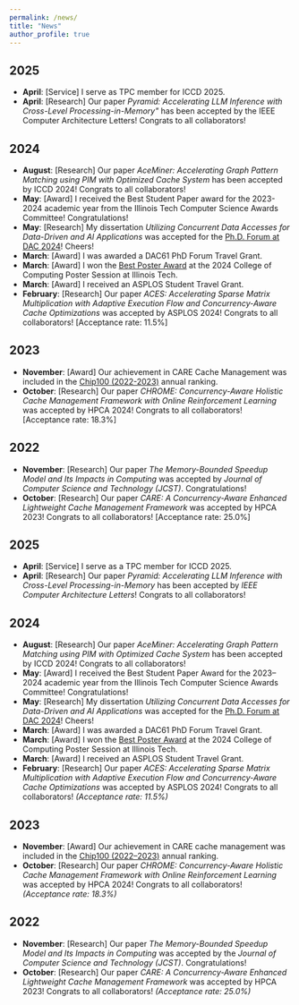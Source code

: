 ```yaml
---
permalink: /news/
title: "News"
author_profile: true
---
```

## 2025
- **April**: [Service] I serve as TPC member for ICCD 2025.
- **April**: [Research] Our paper *Pyramid: Accelerating LLM Inference with Cross-Level Processing-in-Memory"* has been accepted by the IEEE Computer Architecture Letters! Congrats to all collaborators!

## 2024

- **August**: [Research] Our paper *AceMiner: Accelerating Graph Pattern Matching using PIM with Optimized Cache System* has been accepted by ICCD 2024! Congrats to all collaborators!
- **May**: [Award] I received the Best Student Paper award for the 2023-2024 academic year from the Illinois Tech Computer Science Awards Committee! Congratulations!
- **May**: [Research] My dissertation *Utilizing Concurrent Data Accesses for Data-Driven and AI Applications* was accepted for the [Ph.D. Forum at DAC 2024](https://www.dac.com/Attend/Students-Scholarships/PhD-Forum)! Cheers!
- **March**: [Award] I was awarded a DAC61 PhD Forum Travel Grant.
- **March**: [Award] I won the [Best Poster Award](../files/Certificates/certificate_2024_college_of_computing_poster.pdf) at the 2024 College of Computing Poster Session at Illinois Tech.
- **March**: [Award] I received an ASPLOS Student Travel Grant.
- **February**: [Research] Our paper *ACES: Accelerating Sparse Matrix Multiplication with Adaptive Execution Flow and Concurrency-Aware Cache Optimizations* was accepted by ASPLOS 2024! Congrats to all collaborators! [Acceptance rate: 11.5%]

## 2023

- **November**: [Award] Our achievement in CARE Cache Management was included in the [Chip100 (2022-2023)](https://www.benchcouncil.org/evaluation/chips/annual.html) annual ranking.
- **October**: [Research] Our paper *CHROME: Concurrency-Aware Holistic Cache Management Framework with Online Reinforcement Learning* was accepted by HPCA 2024! Congrats to all collaborators! [Acceptance rate: 18.3%]

## 2022

- **November**: [Research] Our paper *The Memory-Bounded Speedup Model and Its Impacts in Computing* was accepted by *Journal of Computer Science and Technology (JCST)*. Congratulations!
- **October**: [Research] Our paper *CARE: A Concurrency-Aware Enhanced Lightweight Cache Management Framework* was accepted by HPCA 2023! Congrats to all collaborators! [Acceptance rate: 25.0%]


## 2025

- **April**: [Service] I serve as a TPC member for ICCD 2025.
- **April**: [Research] Our paper *Pyramid: Accelerating LLM Inference with Cross-Level Processing-in-Memory* has been accepted by *IEEE Computer Architecture Letters*! Congrats to all collaborators!

## 2024

- **August**: [Research] Our paper *AceMiner: Accelerating Graph Pattern Matching using PIM with Optimized Cache System* has been accepted by ICCD 2024! Congrats to all collaborators!
- **May**: [Award] I received the Best Student Paper Award for the 2023–2024 academic year from the Illinois Tech Computer Science Awards Committee! Congratulations!
- **May**: [Research] My dissertation *Utilizing Concurrent Data Accesses for Data-Driven and AI Applications* was accepted for the [Ph.D. Forum at DAC 2024](https://www.dac.com/Attend/Students-Scholarships/PhD-Forum)! Cheers!
- **March**: [Award] I was awarded a DAC61 PhD Forum Travel Grant.
- **March**: [Award] I won the [Best Poster Award](../files/Certificates/certificate_2024_college_of_computing_poster.pdf) at the 2024 College of Computing Poster Session at Illinois Tech.
- **March**: [Award] I received an ASPLOS Student Travel Grant.
- **February**: [Research] Our paper *ACES: Accelerating Sparse Matrix Multiplication with Adaptive Execution Flow and Concurrency-Aware Cache Optimizations* was accepted by ASPLOS 2024! Congrats to all collaborators! *(Acceptance rate: 11.5%)*

## 2023

- **November**: [Award] Our achievement in CARE cache management was included in the [Chip100 (2022–2023)](https://www.benchcouncil.org/evaluation/chips/annual.html) annual ranking.
- **October**: [Research] Our paper *CHROME: Concurrency-Aware Holistic Cache Management Framework with Online Reinforcement Learning* was accepted by HPCA 2024! Congrats to all collaborators! *(Acceptance rate: 18.3%)*

## 2022

- **November**: [Research] Our paper *The Memory-Bounded Speedup Model and Its Impacts in Computing* was accepted by the *Journal of Computer Science and Technology (JCST)*. Congratulations!
- **October**: [Research] Our paper *CARE: A Concurrency-Aware Enhanced Lightweight Cache Management Framework* was accepted by HPCA 2023! Congrats to all collaborators! *(Acceptance rate: 25.0%)*
